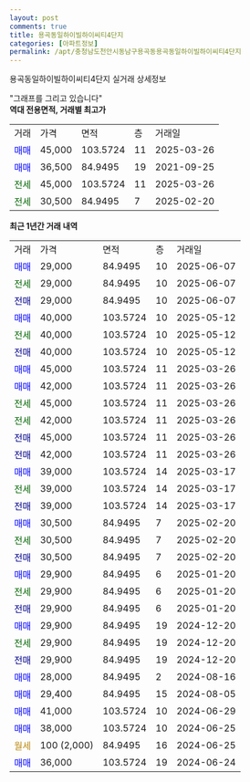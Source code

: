 ```yaml
---
layout: post
comments: true
title: 용곡동일하이빌하이씨티4단지
categories: [아파트정보]
permalink: /apt/충청남도천안시동남구용곡동용곡동일하이빌하이씨티4단지
---
```


용곡동일하이빌하이씨티4단지 실거래 상세정보

<script type="text/javascript">
  google.charts.load('current', {'packages':['line', 'corechart']});
  google.charts.setOnLoadCallback(drawChart);

  function drawChart() {
    var data = new google.visualization.DataTable();
    data.addColumn('date', '거래일');
    data.addColumn('number', "매매");
    data.addColumn('number', "전세");
    data.addColumn('number', "전매");

    data.addRows([[new Date(Date.parse("2025-06-07")), 29000, null, null], [new Date(Date.parse("2025-06-07")), null, 29000, null], [new Date(Date.parse("2025-06-07")), null, null, 29000], [new Date(Date.parse("2025-05-12")), 40000, null, null], [new Date(Date.parse("2025-05-12")), null, 40000, null], [new Date(Date.parse("2025-05-12")), null, null, 40000], [new Date(Date.parse("2025-03-26")), 45000, null, null], [new Date(Date.parse("2025-03-26")), 42000, null, null], [new Date(Date.parse("2025-03-26")), null, 45000, null], [new Date(Date.parse("2025-03-26")), null, 42000, null], [new Date(Date.parse("2025-03-26")), null, null, 45000], [new Date(Date.parse("2025-03-26")), null, null, 42000], [new Date(Date.parse("2025-03-17")), 39000, null, null], [new Date(Date.parse("2025-03-17")), null, 39000, null], [new Date(Date.parse("2025-03-17")), null, null, 39000], [new Date(Date.parse("2025-02-20")), 30500, null, null], [new Date(Date.parse("2025-02-20")), null, 30500, null], [new Date(Date.parse("2025-02-20")), null, null, 30500], [new Date(Date.parse("2025-01-20")), 29900, null, null], [new Date(Date.parse("2025-01-20")), null, 29900, null], [new Date(Date.parse("2025-01-20")), null, null, 29900], [new Date(Date.parse("2024-12-20")), 29900, null, null], [new Date(Date.parse("2024-12-20")), null, 29900, null], [new Date(Date.parse("2024-12-20")), null, null, 29900], [new Date(Date.parse("2024-08-16")), 28000, null, null], [new Date(Date.parse("2024-08-05")), 29400, null, null], [new Date(Date.parse("2024-06-29")), 41000, null, null], [new Date(Date.parse("2024-06-25")), 38000, null, null], [new Date(Date.parse("2024-06-25")), null, null, null], [new Date(Date.parse("2024-06-24")), 36000, null, null]]);

    var options = {
      hAxis: {
        format: 'yyyy/MM/dd'
      },    
      lineWidth: 0,
      pointsVisible: true,    
      title: '최근 1년간 유형별 실거래가 분포',
      legend: { position: 'bottom' }
    };

    var formatter = new google.visualization.NumberFormat({pattern:'###,###'} );
    formatter.format(data, 1);
    formatter.format(data, 2);
    
    setTimeout(function() {
        var chart = new google.visualization.LineChart(document.getElementById('columnchart_material'));
        chart.draw(data, (options));
        document.getElementById('loading').style.display = 'none';
    }, 200);
  }
</script>


<div id="loading" style="z-index:20; display: block; margin-left: 0px">"그래프를 그리고 있습니다"</div>
<div id="columnchart_material" style="width: 95%; margin-left: 0px; display: block"></div>
<!-- contents start -->
<b>역대 전용면적, 거래별 최고가</b>
<table class="sortable">
    <tr>
      <td>거래</td>
      <td>가격</td>
      <td>면적</td>
      <td>층</td>
      <td>거래일</td>
    </tr>
        <tr>
          <td><a style="color: blue">매매</a></td>
          <td>45,000</td>
          <td>103.5724</td>
          <td>11</td>
          <td>2025-03-26</td>
        </tr>            <tr>
          <td><a style="color: blue">매매</a></td>
          <td>36,500</td>
          <td>84.9495</td>
          <td>19</td>
          <td>2021-09-25</td>
        </tr>        
        <tr>
              <td><a style="color: darkgreen">전세</a></td>
              <td>45,000</td>
              <td>103.5724</td>
              <td>11</td>
              <td>2025-03-26</td>
            </tr>            <tr>
              <td><a style="color: darkgreen">전세</a></td>
              <td>30,500</td>
              <td>84.9495</td>
              <td>7</td>
              <td>2025-02-20</td>
            </tr>        
    
</table>

<b>최근 1년간 거래 내역</b>

<table class="sortable">
    <tr>
      <td>거래</td>
      <td>가격</td>
      <td>면적</td>
      <td>층</td>
      <td>거래일</td>
    </tr>
    <tr>
      <td><a style="color: blue">매매</a></td>
      <td>29,000</td>
      <td>84.9495</td>
      <td>10</td>
      <td>2025-06-07</td>
    </tr>          <tr>
      <td><a style="color: darkgreen">전세</a></td>
      <td>29,000</td>
      <td>84.9495</td>
      <td>10</td>
      <td>2025-06-07</td>
    </tr>          <tr>
      <td><a style="color: darkblue">전매</a></td>
      <td>29,000</td>
      <td>84.9495</td>
      <td>10</td>
      <td>2025-06-07</td>
    </tr>          <tr>
      <td><a style="color: blue">매매</a></td>
      <td>40,000</td>
      <td>103.5724</td>
      <td>10</td>
      <td>2025-05-12</td>
    </tr>          <tr>
      <td><a style="color: darkgreen">전세</a></td>
      <td>40,000</td>
      <td>103.5724</td>
      <td>10</td>
      <td>2025-05-12</td>
    </tr>          <tr>
      <td><a style="color: darkblue">전매</a></td>
      <td>40,000</td>
      <td>103.5724</td>
      <td>10</td>
      <td>2025-05-12</td>
    </tr>          <tr>
      <td><a style="color: blue">매매</a></td>
      <td>45,000</td>
      <td>103.5724</td>
      <td>11</td>
      <td>2025-03-26</td>
    </tr>          <tr>
      <td><a style="color: blue">매매</a></td>
      <td>42,000</td>
      <td>103.5724</td>
      <td>11</td>
      <td>2025-03-26</td>
    </tr>          <tr>
      <td><a style="color: darkgreen">전세</a></td>
      <td>45,000</td>
      <td>103.5724</td>
      <td>11</td>
      <td>2025-03-26</td>
    </tr>          <tr>
      <td><a style="color: darkgreen">전세</a></td>
      <td>42,000</td>
      <td>103.5724</td>
      <td>11</td>
      <td>2025-03-26</td>
    </tr>          <tr>
      <td><a style="color: darkblue">전매</a></td>
      <td>45,000</td>
      <td>103.5724</td>
      <td>11</td>
      <td>2025-03-26</td>
    </tr>          <tr>
      <td><a style="color: darkblue">전매</a></td>
      <td>42,000</td>
      <td>103.5724</td>
      <td>11</td>
      <td>2025-03-26</td>
    </tr>          <tr>
      <td><a style="color: blue">매매</a></td>
      <td>39,000</td>
      <td>103.5724</td>
      <td>14</td>
      <td>2025-03-17</td>
    </tr>          <tr>
      <td><a style="color: darkgreen">전세</a></td>
      <td>39,000</td>
      <td>103.5724</td>
      <td>14</td>
      <td>2025-03-17</td>
    </tr>          <tr>
      <td><a style="color: darkblue">전매</a></td>
      <td>39,000</td>
      <td>103.5724</td>
      <td>14</td>
      <td>2025-03-17</td>
    </tr>          <tr>
      <td><a style="color: blue">매매</a></td>
      <td>30,500</td>
      <td>84.9495</td>
      <td>7</td>
      <td>2025-02-20</td>
    </tr>          <tr>
      <td><a style="color: darkgreen">전세</a></td>
      <td>30,500</td>
      <td>84.9495</td>
      <td>7</td>
      <td>2025-02-20</td>
    </tr>          <tr>
      <td><a style="color: darkblue">전매</a></td>
      <td>30,500</td>
      <td>84.9495</td>
      <td>7</td>
      <td>2025-02-20</td>
    </tr>          <tr>
      <td><a style="color: blue">매매</a></td>
      <td>29,900</td>
      <td>84.9495</td>
      <td>6</td>
      <td>2025-01-20</td>
    </tr>          <tr>
      <td><a style="color: darkgreen">전세</a></td>
      <td>29,900</td>
      <td>84.9495</td>
      <td>6</td>
      <td>2025-01-20</td>
    </tr>          <tr>
      <td><a style="color: darkblue">전매</a></td>
      <td>29,900</td>
      <td>84.9495</td>
      <td>6</td>
      <td>2025-01-20</td>
    </tr>          <tr>
      <td><a style="color: blue">매매</a></td>
      <td>29,900</td>
      <td>84.9495</td>
      <td>19</td>
      <td>2024-12-20</td>
    </tr>          <tr>
      <td><a style="color: darkgreen">전세</a></td>
      <td>29,900</td>
      <td>84.9495</td>
      <td>19</td>
      <td>2024-12-20</td>
    </tr>          <tr>
      <td><a style="color: darkblue">전매</a></td>
      <td>29,900</td>
      <td>84.9495</td>
      <td>19</td>
      <td>2024-12-20</td>
    </tr>          <tr>
      <td><a style="color: blue">매매</a></td>
      <td>28,000</td>
      <td>84.9495</td>
      <td>2</td>
      <td>2024-08-16</td>
    </tr>          <tr>
      <td><a style="color: blue">매매</a></td>
      <td>29,400</td>
      <td>84.9495</td>
      <td>15</td>
      <td>2024-08-05</td>
    </tr>          <tr>
      <td><a style="color: blue">매매</a></td>
      <td>41,000</td>
      <td>103.5724</td>
      <td>10</td>
      <td>2024-06-29</td>
    </tr>          <tr>
      <td><a style="color: blue">매매</a></td>
      <td>38,000</td>
      <td>103.5724</td>
      <td>10</td>
      <td>2024-06-25</td>
    </tr>          <tr>
      <td><a style="color: darkgoldenrod">월세</a></td>
      <td>100 (2,000)</td>
      <td>84.9495</td>
      <td>16</td>
      <td>2024-06-25</td>
    </tr>          <tr>
      <td><a style="color: blue">매매</a></td>
      <td>36,000</td>
      <td>103.5724</td>
      <td>19</td>
      <td>2024-06-24</td>
    </tr>      </table>
<!-- contents end -->    

